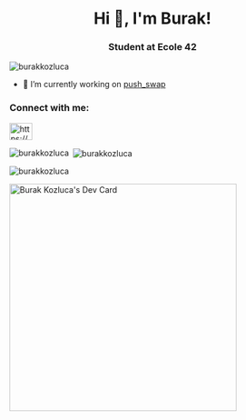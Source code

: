 <h1 align="center">Hi 👋, I'm Burak!</h1>
<h3 align="center">Student at Ecole 42</h3>

<p align="left"> <img src="https://komarev.com/ghpvc/?username=burakkozluca&label=Profile%20views&color=2d9534&style=flat" alt="burakkozluca" /> </p>


- 🔭 I’m currently working on [push_swap](https://github.com/burakkozluca/42/tree/main/push_swap)

<h3 align="left">Connect with me:</h3>
<p align="left">
<a href="https://www.linkedin.com/in/burak-kozluca-9ba572224" target="blank"><img align="center" src="https://raw.githubusercontent.com/rahuldkjain/github-profile-readme-generator/master/src/images/icons/Social/linked-in-alt.svg" alt="https://www.linkedin.com/in/burakkozluca" height="30" width="40" /></a>
</p>

<p><img align="left" src="https://github-readme-stats.vercel.app/api/top-langs?username=burakkozluca&show_icons=true&theme=dark&locale=en&layout=compact" alt="burakkozluca" /></p>
<p>&nbsp;<img align="center" src="https://github-readme-stats.vercel.app/api?username=burakkozluca&show_icons=true&theme=dark&locale=en" alt="burakkozluca" /></p>
<p><img align="center" src="https://github-readme-streak-stats.herokuapp.com/?user=burakkozluca&theme=dark" alt="burakkozluca" /></p>
<a href="https://app.daily.dev/burakkozluca"><img src="https://api.daily.dev/devcards/5b1b50582b114ab4854839599d387fe7.png?r=9lw" width="400" alt="Burak Kozluca's Dev Card"/></a>


